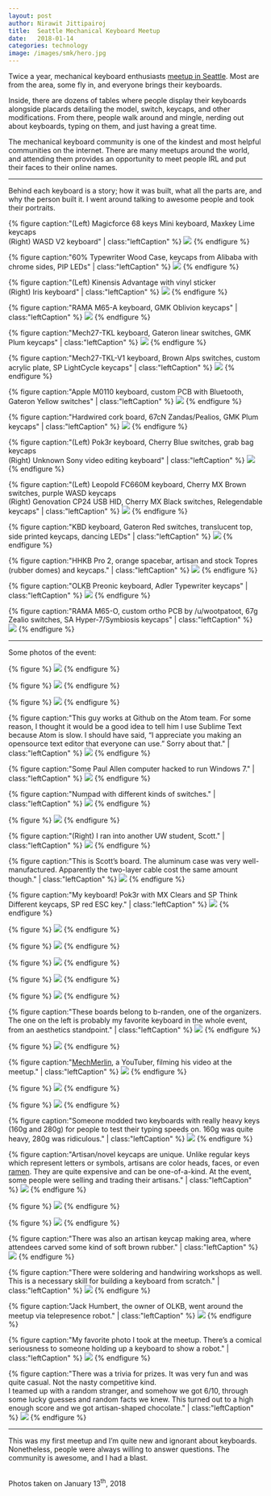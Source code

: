 ```yaml
---
layout: post
author: Nirawit Jittipairoj
title:  Seattle Mechanical Keyboard Meetup
date:   2018-01-14
categories: technology
image: /images/smk/hero.jpg
---
```


Twice a year, mechanical keyboard enthusiasts [meetup in Seattle](https://ckeys.org/events/smkmeetup/). Most are from the area, some fly in, and everyone brings their keyboards.

Inside, there are dozens of tables where people display their keyboards alongside placards detailing the model, switch, keycaps, and other modifications. From there, people walk around and mingle, nerding out about keyboards, typing on them, and just having a great time.

The mechanical keyboard community is one of the kindest and most helpful communities on the internet. There are many meetups around the world, and attending them provides an opportunity to meet people IRL and put their faces to their online names.

----

Behind each keyboard is a story; how it was built, what all the parts are, and why the person built it. I went around talking to awesome people and took their portraits.

{% figure caption:"(Left) Magicforce 68 keys Mini keyboard, Maxkey Lime keycaps
<br> (Right) WASD V2 keyboard" | class:"leftCaption" %}
![](/images/smk/p1.jpg)
{% endfigure %}

{% figure caption:"60% Typewriter Wood Case, keycaps from Alibaba with chrome sides, PIP LEDs" | class:"leftCaption" %}
![](/images/smk/p2.jpg)
{% endfigure %}

{% figure caption:"(Left) Kinensis Advantage with vinyl sticker
<br> (Right) Iris keyboard" | class:"leftCaption" %}
![](/images/smk/p3.jpg)
{% endfigure %}

{% figure caption:"RAMA M65-A keyboard, GMK Oblivion keycaps" | class:"leftCaption" %}
![](/images/smk/p4.jpg)
{% endfigure %}

{% figure caption:"Mech27-TKL keyboard, Gateron linear switches, GMK Plum keycaps" | class:"leftCaption" %}
![](/images/smk/p5.jpg)
{% endfigure %}

{% figure caption:"Mech27-TKL-V1 keyboard, Brown Alps switches, custom acrylic plate, SP LightCycle keycaps" | class:"leftCaption" %}
![](/images/smk/p6.jpg)
{% endfigure %}

{% figure caption:"Apple M0110 keyboard, custom PCB with Bluetooth, Gateron Yellow switches" | class:"leftCaption" %}
![](/images/smk/p6-2.jpg)
{% endfigure %}

{% figure caption:"Hardwired cork board, 67cN Zandas/Pealios, GMK Plum keycaps" | class:"leftCaption" %}
![](/images/smk/p7.jpg)
{% endfigure %}

{% figure caption:"(Left) Pok3r keyboard, Cherry Blue switches, grab bag keycaps
<br>(Right) Unknown Sony video editing keyboard" | class:"leftCaption" %}
![](/images/smk/p8.jpg)
{% endfigure %}

{% figure caption:"(Left) Leopold FC660M keyboard, Cherry MX Brown switches, purple WASD keycaps
<br>(Right) Genovation CP24 USB HID, Cherry MX Black switches, Relegendable keycaps" | class:"leftCaption" %}
![](/images/smk/p9.jpg)
{% endfigure %}

{% figure caption:"KBD keyboard, Gateron Red switches, translucent top, side printed keycaps, dancing LEDs" | class:"leftCaption" %}
![](/images/smk/p10.jpg)
{% endfigure %}

{% figure caption:"HHKB Pro 2, orange spacebar, artisan and stock Topres (rubber domes) and keycaps." | class:"leftCaption" %}
![](/images/smk/p11.jpg)
{% endfigure %}

{% figure caption:"OLKB Preonic keyboard, Adler Typewriter keycaps" | class:"leftCaption" %}
![](/images/smk/p12.jpg)
{% endfigure %}

{% figure caption:"RAMA M65-O, custom ortho PCB by /u/wootpatoot, 67g Zealio switches, SA Hyper-7/Symbiosis keycaps" | class:"leftCaption" %}
![](/images/smk/p12-2.jpg)
{% endfigure %}

----

Some photos of the event:

{% figure %}
![](/images/smk/c0.jpg)
{% endfigure %}

{% figure %}
![](/images/smk/c1.jpg)
{% endfigure %}

{% figure %}
![](/images/smk/c2.jpg)
{% endfigure %}

{% figure caption:"This guy works at Github on the Atom team. For some reason, I thought it would be a good idea to tell him I use Sublime Text because Atom is slow. I should have said, “I appreciate you making an opensource text editor that everyone can use.” Sorry about that." | class:"leftCaption" %}
![](/images/smk/c3.jpg)
{% endfigure %}

{% figure caption:"Some Paul Allen computer hacked to run Windows 7." | class:"leftCaption" %}
![](/images/smk/c20.jpg)
{% endfigure %}

{% figure caption:"Numpad with different kinds of switches." | class:"leftCaption" %}
![](/images/smk/c4.jpg)
{% endfigure %}

{% figure %}
![](/images/smk/c5.jpg)
{% endfigure %}

{% figure caption:"(Right) I ran into another UW student, Scott." | class:"leftCaption" %}
![](/images/smk/c6.jpg)
{% endfigure %}

{% figure caption:"This is Scott’s board. The aluminum case was very well-manufactured. Apparently the two-layer cable cost the same amount though." | class:"leftCaption" %}
![](/images/smk/c7.jpg)
{% endfigure %}

{% figure caption:"My keyboard! Pok3r with MX Clears and SP Think Different keycaps, SP red ESC key." | class:"leftCaption" %}
![](/images/smk/c8.jpg)
{% endfigure %}

{% figure %}
![](/images/smk/c9.jpg)
{% endfigure %}

{% figure %}
![](/images/smk/c10.jpg)
{% endfigure %}

{% figure %}
![](/images/smk/c11.jpg)
{% endfigure %}

{% figure %}
![](/images/smk/c12.jpg)
{% endfigure %}

{% figure %}
![](/images/smk/c13.jpg)
{% endfigure %}

{% figure caption:"These boards belong to b-randen, one of the organizers. The one on the left is probably my favorite keyboard in the whole event, from an aesthetics standpoint." | class:"leftCaption" %}
![](/images/smk/c14.jpg)
{% endfigure %}

{% figure %}
![](/images/smk/c15.jpg)
{% endfigure %}

{% figure caption:"[MechMerlin](https://www.youtube.com/channel/UCdfrYMwAJ8LHvy8-j_WIxAw), a YouTuber, filming his video at the meetup." | class:"leftCaption" %}
![](/images/smk/c16.jpg)
{% endfigure %}

{% figure %}
![](/images/smk/c17.jpg)
{% endfigure %}

{% figure %}
![](/images/smk/c18.jpg)
{% endfigure %}

{% figure caption:"Someone modded two keyboards with really heavy keys (160g and 280g) for people to test their typing speeds on. 160g was quite heavy, 280g was ridiculous." | class:"leftCaption" %}
![](/images/smk/c19.jpg)
{% endfigure %}

{% figure caption:"Artisan/novel keycaps are unique. Unlike regular keys which represent letters or symbols, artisans are color heads, faces, or even [ramen](https://imgur.com/gallery/vm7Y2). They are quite expensive and can be one-of-a-kind. At the event, some people were selling and trading their artisans." | class:"leftCaption" %}
![](/images/smk/a1.jpg)
{% endfigure %}

{% figure %}
![](/images/smk/a2.jpg)
{% endfigure %}

{% figure %}
![](/images/smk/a3.jpg)
{% endfigure %}

{% figure caption:"There was also an artisan keycap making area, where attendees carved some kind of soft brown rubber." | class:"leftCaption" %}
![](/images/smk/a4.jpg)
{% endfigure %}

{% figure caption:"There were soldering and handwiring workshops as well. This is a necessary skill for building a keyboard from scratch." | class:"leftCaption" %}
![](/images/smk/solder.jpg)
{% endfigure %}


{% figure caption:"Jack Humbert, the owner of OLKB, went around the meetup via telepresence robot." | class:"leftCaption" %}
![](/images/smk/tele1.jpg)
{% endfigure %}

{% figure caption:"My favorite photo I took at the meetup. There’s a comical seriousness to someone holding up a keyboard to show a robot." | class:"leftCaption" %}
![](/images/smk/tele2.jpg)
{% endfigure %}


{% figure caption:"There was a trivia for prizes. It was very fun and was quite casual. Not the nasty competitive kind.
<br>I teamed up with a random stranger, and somehow we got 6/10, through some lucky guesses and random facts we knew. This turned out to a high enough score and we got artisan-shaped chocolate." | class:"leftCaption" %}
![](/images/smk/trivia.jpg)
{% endfigure %}

----

This was my first meetup and I’m quite new and ignorant about keyboards. Nonetheless, people were always willing to answer questions. The community is awesome, and I had a blast.

<br><span class="black-60">Photos taken on January 13<sup>th</sup>, 2018</span>